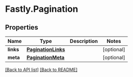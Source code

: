 # Fastly.Pagination

## Properties

Name | Type | Description | Notes
------------ | ------------- | ------------- | -------------
**links** | [**PaginationLinks**](PaginationLinks.md) |  | [optional] 
**meta** | [**PaginationMeta**](PaginationMeta.md) |  | [optional] 



[[Back to API list]](../../README.md#endpoints) [[Back to README]](../../README.md)
